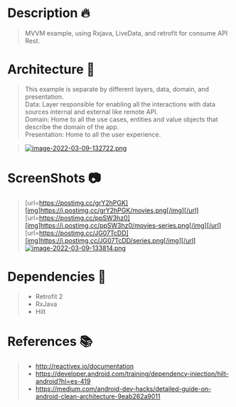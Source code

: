 # Description :fire:
> MVVM example, using Rxjava, LiveData, and retrofit for consume API Rest.
# Architecture :onion:
> This example is separate by different layers, data, domain, and presentation.<br />
> Data: Layer responsible for enabling all the interactions with data sources internal and external like remote API.<br />
> Domain: Home to all the use cases, entities and value objects that describe the domain of the app.<br />
> Presentation: Home to all the user experience.<br />

>[![image-2022-03-09-132722.png](https://i.postimg.cc/pTNckW3R/image-2022-03-09-132722.png)](https://postimg.cc/yJPT8HVb)
# ScreenShots :camera:
>[url=https://postimg.cc/grY2hPGK][img]https://i.postimg.cc/grY2hPGK/movies.png[/img][/url]
>[url=https://postimg.cc/ppSW3hz0][img]https://i.postimg.cc/ppSW3hz0/movies-series.png[/img][/url]
>[url=https://postimg.cc/JG07TcDD][img]https://i.postimg.cc/JG07TcDD/series.png[/img][/url]
>[![image-2022-03-09-133814.png](https://i.postimg.cc/dtqs4wK2/image-2022-03-09-133814.png)](https://postimg.cc/YjsBSc00)

# Dependencies :elephant:
>- Retrofit 2
>- RxJava
>- Hilt
# References :books:
>- http://reactivex.io/documentation
>- https://developer.android.com/training/dependency-injection/hilt-android?hl=es-419 
>- https://medium.com/android-dev-hacks/detailed-guide-on-android-clean-architecture-9eab262a9011
